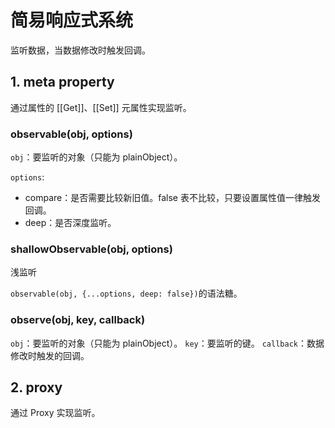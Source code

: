 # 简易响应式系统

监听数据，当数据修改时触发回调。

## 1. meta property

通过属性的 [[Get]]、[[Set]] 元属性实现监听。

### observable(obj, options)

```obj```：要监听的对象（只能为 plainObject）。

```options```:

* compare：是否需要比较新旧值。false 表不比较，只要设置属性值一律触发回调。
* deep：是否深度监听。

### shallowObservable(obj, options)

浅监听

```observable(obj, {...options, deep: false})```的语法糖。

### observe(obj, key, callback)
```obj```：要监听的对象（只能为 plainObject）。
```key```：要监听的键。
```callback```：数据修改时触发的回调。

## 2. proxy

通过 Proxy 实现监听。

